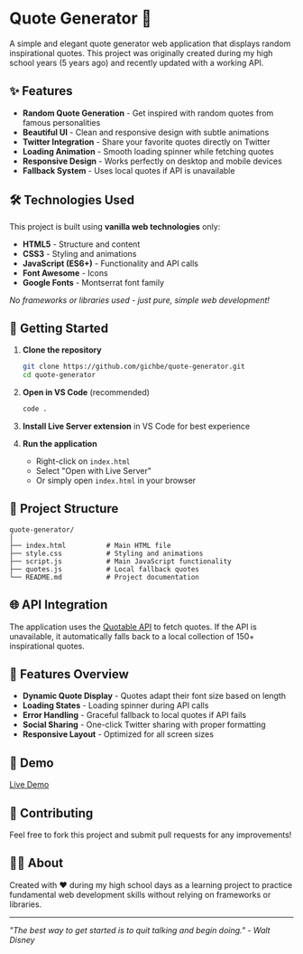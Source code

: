# Quote Generator 💭

A simple and elegant quote generator web application that displays random inspirational quotes. This project was originally created during my high school years (5 years ago) and recently updated with a working API.

## ✨ Features

- **Random Quote Generation** - Get inspired with random quotes from famous personalities
- **Beautiful UI** - Clean and responsive design with subtle animations
- **Twitter Integration** - Share your favorite quotes directly on Twitter
- **Loading Animation** - Smooth loading spinner while fetching quotes
- **Responsive Design** - Works perfectly on desktop and mobile devices
- **Fallback System** - Uses local quotes if API is unavailable

## 🛠️ Technologies Used

This project is built using **vanilla web technologies** only:

- **HTML5** - Structure and content
- **CSS3** - Styling and animations
- **JavaScript (ES6+)** - Functionality and API calls
- **Font Awesome** - Icons
- **Google Fonts** - Montserrat font family

*No frameworks or libraries used - just pure, simple web development!*

## 🚀 Getting Started

1. **Clone the repository**
   ```bash
   git clone https://github.com/gichbe/quote-generator.git
   cd quote-generator
   ```

2. **Open in VS Code** (recommended)
   ```bash
   code .
   ```

3. **Install Live Server extension** in VS Code for best experience

4. **Run the application**
   - Right-click on `index.html`
   - Select "Open with Live Server"
   - Or simply open `index.html` in your browser

## 📁 Project Structure

```
quote-generator/
│
├── index.html          # Main HTML file
├── style.css           # Styling and animations
├── script.js           # Main JavaScript functionality
├── quotes.js           # Local fallback quotes
└── README.md           # Project documentation
```

## 🌐 API Integration

The application uses the [Quotable API](https://api.quotable.io/) to fetch quotes. If the API is unavailable, it automatically falls back to a local collection of 150+ inspirational quotes.

## 🎨 Features Overview

- **Dynamic Quote Display** - Quotes adapt their font size based on length
- **Loading States** - Loading spinner during API calls
- **Error Handling** - Graceful fallback to local quotes if API fails
- **Social Sharing** - One-click Twitter sharing with proper formatting
- **Responsive Layout** - Optimized for all screen sizes

## 📱 Demo

[Live Demo](https://gichbe.github.io/quote-generator/)

## 🤝 Contributing

Feel free to fork this project and submit pull requests for any improvements!

## 👨‍💻 About

Created with ❤️ during my high school days as a learning project to practice fundamental web development skills without relying on frameworks or libraries.

---

*"The best way to get started is to quit talking and begin doing." - Walt Disney*
